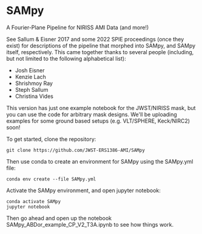 # SAMpy
A Fourier-Plane Pipeline for NIRISS AMI Data (and more!)

See Sallum & Eisner 2017 and some 2022 SPIE proceedings (once they exist) for descriptions of the pipeline that morphed into SAMpy, and SAMpy itself, respectively. This came together thanks to several people (including, but not limited to the following alphabetical list):

- Josh Eisner
- Kenzie Lach
- Shrishmoy Ray
- Steph Sallum
- Christina Vides

This version has just one example notebook for the JWST/NIRISS mask, but you can use the code for arbitrary mask designs. We'll be uploading examples for some ground based setups (e.g. VLT/SPHERE, Keck/NIRC2) soon!

To get started, clone the repository:

```
git clone https://github.com/JWST-ERS1386-AMI/SAMpy
```

Then use conda to create an environment for SAMpy using the SAMpy.yml file:

```
conda env create --file SAMpy.yml
```

Activate the SAMpy environment, and open jupyter notebook:

```
conda activate SAMpy
jupyter notebook
```

Then go ahead and open up the notebook SAMpy_ABDor_example_CP_V2_T3A.ipynb to see how things work. 


